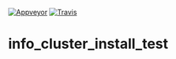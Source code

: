 [![Appveyor](https://ci.appveyor.com/api/projects/status/github/zhaofeng-shu33/info_cluster_install_test?branch=master&svg=true)](https://ci.appveyor.com/project/zhaofeng-shu33/info-cluster-install-test)
[![Travis](https://travis-ci.com/zhaofeng-shu33/info_cluster_install_test.svg?branch=master)](https://travis-ci.com/zhaofeng-shu33/info_cluster_install_test)

# info_cluster_install_test
